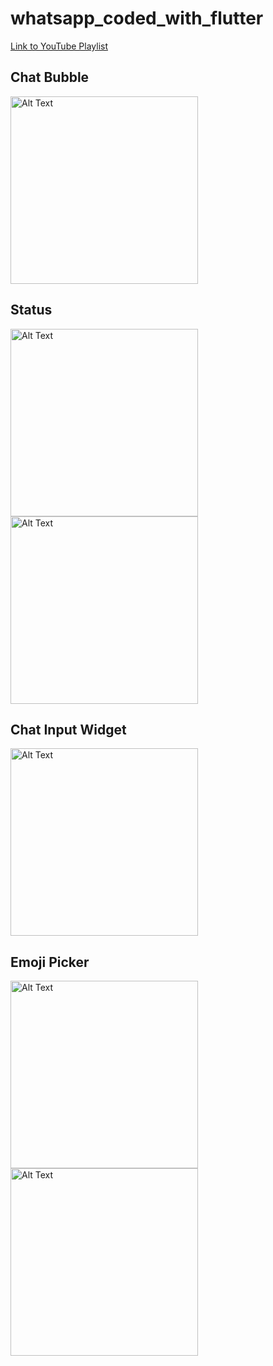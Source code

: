 # whatsapp_coded_with_flutter

[Link to YouTube Playlist](https://www.youtube.com/playlist?list=PLh4DuGxrPvWhVaXxPqrwvUOz7BynkWu8P)

## Chat Bubble

<img src="screenshots/Screenshot_1703494873.png" alt="Alt Text" width="300">

## Status

<img src="screenshots/Screenshot_1703681408.png" alt="Alt Text" width="300">
<img src="screenshots/Screenshot_1703681426.png" alt="Alt Text" width="300">

## Chat Input Widget

<img src="screenshots/Screenshot_1704458894.png" alt="Alt Text" width="300">

## Emoji Picker

<img src="screenshots/Screenshot_1704535765.png" alt="Alt Text" width="300">
<img src="screenshots/Screenshot_1704536169.png" alt="Alt Text" width="300">